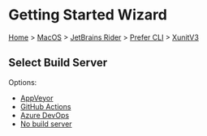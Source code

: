 # Getting Started Wizard

[Home](/docs/wiz/readme.md) > [MacOS](MacOS.md) > [JetBrains Rider](MacOS_Rider.md) > [Prefer CLI](MacOS_Rider_Cli.md) > [XunitV3](MacOS_Rider_Cli_XunitV3.md)

## Select Build Server

Options:
 * [AppVeyor](MacOS_Rider_Cli_XunitV3_AppVeyor.md)
 * [GitHub Actions](MacOS_Rider_Cli_XunitV3_GitHubActions.md)
 * [Azure DevOps](MacOS_Rider_Cli_XunitV3_AzureDevOps.md)
 * [No build server](MacOS_Rider_Cli_XunitV3_None.md)
